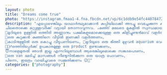 ```yaml
---		
layout: photo
title: "Dreams come true"
photo: "https://instagram.fmaa1-4.fna.fbcdn.net/vp/6c1ddb9e54fc440784726eada64664c1/5E568EAE/t51.2885-15/sh0.08/e35/c0.135.1080.1080a/s640x640/67523702_636765770160885_3654874296360118156_n.jpg?_nc_ht=instagram.fmaa1-4.fna.fbcdn.net&_nc_cat=109"
description: "എപ്പോഴെങ്കിലും യാഥാർത്ഥ്യമാക്കാൻ കുപ്പിയിലാക്കി അടച്ചു വെച്ചേക്കുന്ന കുറേ സ്വപ്നങ്ങൾ ഉണ്ട് എല്ലാവർക്കും... എനിക്കും..
ചിലതൊക്കെ മറ്റുള്ളവർക്ക് വട്ടായി തോന്നാവുന്നവ. ☕മഞ്ഞ് മലേടെ മുകളിൽ സ്വസ്ഥമായിരുന്ന് കട്ടൻചായ കുടിക്കണം,
🌳മുറിയുടെ ഉള്ളിൽ ഒത്തിരി അണ്ണാനും പക്ഷികളുമൊക്കെയുള്ള ഒരു കിളിച്ചുണ്ടൻമാവ് വളർത്തണം,
🦊ഒരു കുറുക്കൻ കുഞ്ഞിനെ വീട്ടിൽ ഇണക്കി വളർത്തണം,
🏡കാടിനുള്ളിൽ ഒരു കൊച്ചു വീടുപണിയണം, 🐠മുറിയുടെ ഒരു ഭിത്തി മുഴുവൻ aquarium വേണം,
💁🏻‍♂️ഒത്തിരിപ്പേർക്ക്‌ ഉപകാരമുള്ള ഒരു product ഉണ്ടാക്കണം,
😇നാളെമുതൽ ഞാൻ ഇല്ല എന്നറിയുമ്പോൾ ആരെങ്കിലുമൊക്കെ സങ്കടപെടണം,
🚌ഒരു van മേടിച്ച് മാസങ്ങൾ നീണ്ടുനിൽക്കുന്ന ഒരു യാത്ര പോവണം,
പിന്നെ, ഇത്രേം വായിച്ചവരെ സമ്മതിക്കണം 😉🤗"
categories: ["photography"]
---
```

